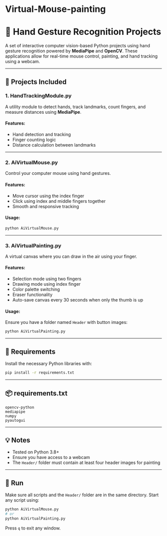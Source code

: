 # Virtual-Mouse-painting
# 🤖 Hand Gesture Recognition Projects

A set of interactive computer vision-based Python projects using hand gesture recognition powered by **MediaPipe** and **OpenCV**. These applications allow for real-time mouse control, painting, and hand tracking using a webcam.

---

## 📁 Projects Included

### 1. HandTrackingModule.py
A utility module to detect hands, track landmarks, count fingers, and measure distances using **MediaPipe**.

#### Features:
- Hand detection and tracking
- Finger counting logic
- Distance calculation between landmarks

---

### 2. AiVirtualMouse.py
Control your computer mouse using hand gestures.

#### Features:
- Move cursor using the index finger
- Click using index and middle fingers together
- Smooth and responsive tracking

#### Usage:
```bash
python AiVirtualMouse.py
```

---

### 3. AiVirtualPainting.py
A virtual canvas where you can draw in the air using your finger.

#### Features:
- Selection mode using two fingers
- Drawing mode using index finger
- Color palette switching
- Eraser functionality
- Auto-save canvas every 30 seconds when only the thumb is up

#### Usage:
Ensure you have a folder named `Header` with button images:
```bash
python AiVirtualPainting.py
```

---

## 🧰 Requirements

Install the necessary Python libraries with:

```bash
pip install -r requirements.txt
```

---

## 📦 requirements.txt
```
opencv-python
mediapipe
numpy
pyautogui
```

---

## 💡 Notes
- Tested on Python 3.8+
- Ensure you have access to a webcam
- The `Header/` folder must contain at least four header images for painting

---

## 🏁 Run
Make sure all scripts and the `Header/` folder are in the same directory. Start any script using:

```bash
python AiVirtualMouse.py
# or
python AiVirtualPainting.py
```

Press `q` to exit any window.
